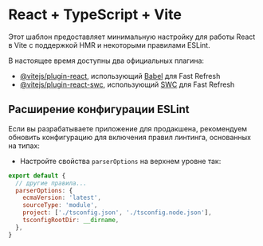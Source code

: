 # React + TypeScript + Vite

Этот шаблон предоставляет минимальную настройку для работы React в Vite с поддержкой HMR и некоторыми правилами ESLint.

В настоящее время доступны два официальных плагина:

- [@vitejs/plugin-react](https://github.com/vitejs/vite-plugin-react/blob/main/packages/plugin-react/README.md), использующий [Babel](https://babeljs.io/) для Fast Refresh
- [@vitejs/plugin-react-swc](https://github.com/vitejs/vite-plugin-react-swc), использующий [SWC](https://swc.rs/) для Fast Refresh

## Расширение конфигурации ESLint

Если вы разрабатываете приложение для продакшена, рекомендуем обновить конфигурацию для включения правил линтинга, основанных на типах:

- Настройте свойства `parserOptions` на верхнем уровне так:

```js
export default {
  // другие правила...
  parserOptions: {
    ecmaVersion: 'latest',
    sourceType: 'module',
    project: ['./tsconfig.json', './tsconfig.node.json'],
    tsconfigRootDir: __dirname,
  },
}
